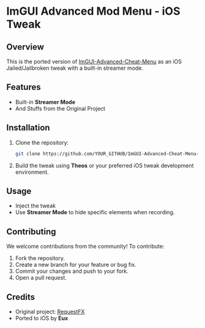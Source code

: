 # ImGUI Advanced Mod Menu - iOS Tweak

## Overview
This is the ported version of [ImGUI-Advanced-Cheat-Menu](https://github.com/RequestFX/ImGUI-Advanced-Cheat-Menu) as an iOS Jailed/Jailbroken tweak with a built-in streamer mode.

## Features
- Built-in **Streamer Mode**
- And Stuffs from the Original Project

## Installation
1. Clone the repository:
   ```sh
   git clone https://github.com/YOUR_GITHUB/ImGUI-Advanced-Cheat-Menu-iOS.git
   ```
2. Build the tweak using **Theos** or your preferred iOS tweak development environment.

## Usage
- Inject the tweak
- Use **Streamer Mode** to hide specific elements when recording.

## Contributing
We welcome contributions from the community! To contribute:
1. Fork the repository.
2. Create a new branch for your feature or bug fix.
3. Commit your changes and push to your fork.
4. Open a pull request.

## Credits
- Original project: [RequestFX](https://github.com/RequestFX)
- Ported to iOS by **Eux**

